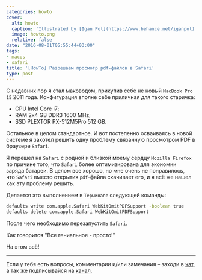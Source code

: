 ```yaml
---
categories: howto
cover:
  alt: howto
  caption: 'Illustrated by [Igan Pol](https://www.behance.net/iganpol)'
  image: howto.png
  relative: false
date: "2016-08-01T05:55:44+03:00"
tags:
- macos
- safari
title: '[HowTo] Разрешаем просмотр pdf-файлов в Safari'
type: post
---
```


С недавних пор я стал маководом, прикупив себе не новый `MacBook Pro 15` 2011 года. Конфигурация вполне себе приличная для такого старичка:

- CPU Intel Core i7;
- RAM 2x4 GB DDR3 1600 MHz;
- SSD PLEXTOR PX-512M5Pro 512 GB.

Остальное в целом стандартное. И вот постепенно осваиваясь в новой системе я захотел решить одну проблему связанную просмотром PDF в браузере `Safari`.

Я перешел на `Safari` с родной и близкой моему сердцу `Mozilla Firefox` по причине того, что `Safari` более оптимизирована для экономии заряда батареи. В целом все хорошо, но мне очень не понравилось, что `Safari` вместо открытия `pdf`-файла скачивает его, и я всё же нашел как эту проблему решить.

Делается это выполнением в `Терминале` следующей команды:

```bash
defaults write com.apple.Safari WebKitOmitPDFSupport -boolean true 
defaults delete com.apple.Safari WebKitOmitPDFSupport
```

После чего необходимо перезапустить `Safari`.

Как говорится "Все гениальное - просто!"

На этом всё!

---
Если у тебя есть вопросы, комментарии и/или замечания – заходи в [чат](https://ttttt.me/jtprogru_chat), а так же подписывайся на [канал](https://ttttt.me/jtprogru_channel).
